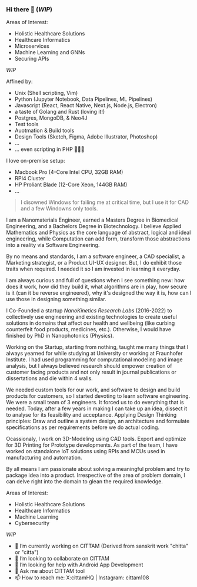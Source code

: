 ### Hi there 👋 (*WIP*)

Areas of Interest:
- Holistic Healthcare Solutions
- Healthcare Informatics
- Microservices 
- Machine Learning and GNNs
- Securing APIs

*WIP*

Affined by:
- Unix (Shell scripting, Vim)
- Python (Jupyter Notebook, Data Pipelines, ML Pipelines)
- Javascript (React, React Native, Next.js, Node.js, Electron)
- a taste of Golang and Rust (loving it!)
- Postgres, MongoDB, & Neo4J
- Test tools
- Auotmation & Build tools
- Design Tools (Sketch, Figma, Adobe Illustrator, Photoshop)
- ...
- ... even scripting in PHP 🤦🏻😬

I love on-premise setup:
- Macbook Pro (4-Core Intel CPU, 32GB RAM)
- RPI4 Cluster
- HP Proliant Blade (12-Core Xeon, 144GB RAM)
- ...

> I disowned Windows for failing me at critical time, but I use it for CAD and a few Windowns only tools.

I am a Nanomaterials Engineer, earned a Masters Degree in Biomedical Engineering, and a Bachelors Degree in Biotechnology. 
I believe Applied Mathematics and Physics as the core language of abstract, logical and ideal engineering, while Computation can add form, transform those abstractions into a reality via Software Engineering. 

By no means and standards, I am a software engineer, a CAD specialist, a Marketing strategist, or a Product UI-UX designer. But, I do exhibit those traits when required. I needed it so I am invested in learning it everyday.

I am always curious and full of questions when I see something new: how does it work, how did they build it, what algorithms are in play, how secure is it (can it be reverse engineered), why it's designed the way it is, how can I use those in designing something similar.

I Co-Founded a startup *NanoKinetics Research Labs* (2016-2022) to collectively use engineering and existing technologies to create useful solutions in domains that affect our health and wellbeing (like curbing counterfeit food products, medicines, etc.). Otherwise, I would have finished by PhD in Nanophotonics (Physics).

Working on the Startup, starting from nothing, taught me many things that I always yearned for while studying at University or working at Fraunhofer Institute.
I had used programming for computational modeling and image analysis, but I always believed research should empower creation of customer facing products and not only result in journal publications or dissertations and die within 4 walls.

We needed custom tools for our work, and software to design and build products for customers, so I started devoting to learn software engineering. We were a small team of 3 engineers. It forced us to do everything that is needed. Today, after a few years in making I can take up an idea, dissect it to analyse for its feasibility and acceptance. Applying Design Thinking principles: Draw and outline a system design, an architecture and formulate specifications as per requirements before we do actual coding. 

Ocassionaly, I work on 3D-Modeling using CAD tools. Export and optimize for 3D Printing for Prototype developments. 
As part of the team, I have worked on standalone IoT solutions using RPIs and MCUs used in manufacturing and automation.

By all means I am passionate about solving a meaningful problem and try to package idea into a product. Irrespective of the area of problem domain, I can delve right into the domain to glean the required knowledge.

Areas of Interest:
- Holistic Healthcare Solutions
- Healthcare Informatics
- Machine Learning
- Cybersecurity

*WIP*

- 🔭 I’m currently working on CITTAM (Derived from sanskrit work "chitta" or "citta") 
- 👯 I’m looking to collaborate on CITTAM
- 🤔 I’m looking for help with Android App Development
- 💬 Ask me about CITTAM tool
- 📫 How to reach me: X:cittamHQ | Instagram: cittam108
<!--
**nano-jag/nano-jag** is a ✨ _special_ ✨ repository because its `README.md` (this file) appears on your GitHub profile.

Here are some ideas to get you started:

- 🔭 I’m currently working on ...
- 🌱 I’m currently learning ...
- 👯 I’m looking to collaborate on ...
- 🤔 I’m looking for help with ...
- 💬 Ask me about ...
- 📫 How to reach me: ...
- 😄 Pronouns: ...
- ⚡ Fun fact: ...
-->
